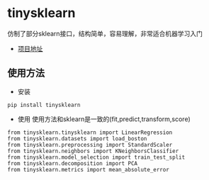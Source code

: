 # tinysklearn
仿制了部分sklearn接口，结构简单，容易理解，非常适合机器学习入门
- [项目地址](https://github.com/WhatAboutMyStar/MachineLearningAlgorithm)
## 使用方法
- 安装
```
pip install tinysklearn
```
- 使用
使用方法和sklearn是一致的(fit,predict,transform,score)
```
from tinysklearn.tinysklearn import LinearRegression
from tinysklearn.datasets import load_boston
from tinysklearn.preprocessing import StandardScaler
from tinysklearn.neighbors import KNeighborsClassifier
from tinysklearn.model_selection import train_test_split
from tinysklearn.decomposition import PCA
from tinysklearn.metrics import mean_absolute_error
```
